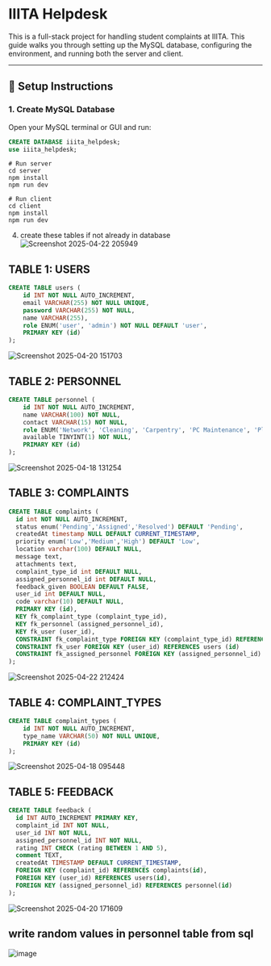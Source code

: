 # IIITA Helpdesk

This is a full-stack project for handling student complaints at IIITA. This guide walks you through setting up the MySQL database, configuring the environment, and running both the server and client.

---

## 🔧 Setup Instructions

### 1. Create MySQL Database

Open your MySQL terminal or GUI and run:

```sql
CREATE DATABASE iiita_helpdesk;
use iiita_helpdesk;
```

```
# Run server
cd server
npm install
npm run dev

# Run client
cd client
npm install
npm run dev
```

4. create these tables if not already in database
![Screenshot 2025-04-22 205949](https://github.com/user-attachments/assets/04906911-9cfa-4484-86b5-28a3987772dc)


## TABLE 1: USERS
```sql
CREATE TABLE users (
    id INT NOT NULL AUTO_INCREMENT,
    email VARCHAR(255) NOT NULL UNIQUE,
    password VARCHAR(255) NOT NULL,
    name VARCHAR(255),
    role ENUM('user', 'admin') NOT NULL DEFAULT 'user',
    PRIMARY KEY (id)
);
```
![Screenshot 2025-04-20 151703](https://github.com/user-attachments/assets/14ef35bc-5441-4e7f-a1e7-18c2b13465c5)

## TABLE 2: PERSONNEL
```sql
CREATE TABLE personnel (
    id INT NOT NULL AUTO_INCREMENT,
    name VARCHAR(100) NOT NULL,
    contact VARCHAR(15) NOT NULL,
    role ENUM('Network', 'Cleaning', 'Carpentry', 'PC Maintenance', 'Plumbing', 'Electricity') NOT NULL,
    available TINYINT(1) NOT NULL,
    PRIMARY KEY (id)
);
```
![Screenshot 2025-04-18 131254](https://github.com/user-attachments/assets/63f62589-56dd-4b9a-a5d0-279dd3c49e49)

## TABLE 3: COMPLAINTS
```sql
CREATE TABLE complaints (
  id int NOT NULL AUTO_INCREMENT,
  status enum('Pending','Assigned','Resolved') DEFAULT 'Pending',
  createdAt timestamp NULL DEFAULT CURRENT_TIMESTAMP,
  priority enum('Low','Medium','High') DEFAULT 'Low',
  location varchar(100) DEFAULT NULL,
  message text,
  attachments text,
  complaint_type_id int DEFAULT NULL,
  assigned_personnel_id int DEFAULT NULL,
  feedback_given BOOLEAN DEFAULT FALSE,
  user_id int DEFAULT NULL,
  code varchar(10) DEFAULT NULL,
  PRIMARY KEY (id),
  KEY fk_complaint_type (complaint_type_id),
  KEY fk_personnel (assigned_personnel_id),
  KEY fk_user (user_id),
  CONSTRAINT fk_complaint_type FOREIGN KEY (complaint_type_id) REFERENCES complaint_types (id),
  CONSTRAINT fk_user FOREIGN KEY (user_id) REFERENCES users (id)
  CONSTRAINT fk_assigned_personnel FOREIGN KEY (assigned_personnel_id) REFERENCES personnel (id)
);

```
![Screenshot 2025-04-22 212424](https://github.com/user-attachments/assets/afa84be9-9b54-401c-9284-7256d178a31f)

## TABLE 4: COMPLAINT_TYPES
```sql
CREATE TABLE complaint_types (
    id INT NOT NULL AUTO_INCREMENT,
    type_name VARCHAR(50) NOT NULL UNIQUE,
    PRIMARY KEY (id)
);
```
![Screenshot 2025-04-18 095448](https://github.com/user-attachments/assets/02b39f05-434f-49ac-a276-74919784eedd)

## TABLE 5: FEEDBACK
```sql
CREATE TABLE feedback (
  id INT AUTO_INCREMENT PRIMARY KEY,
  complaint_id INT NOT NULL,
  user_id INT NOT NULL,
  assigned_personnel_id INT NOT NULL,
  rating INT CHECK (rating BETWEEN 1 AND 5),
  comment TEXT,
  createdAt TIMESTAMP DEFAULT CURRENT_TIMESTAMP,
  FOREIGN KEY (complaint_id) REFERENCES complaints(id),
  FOREIGN KEY (user_id) REFERENCES users(id),
  FOREIGN KEY (assigned_personnel_id) REFERENCES personnel(id)
);
```
![Screenshot 2025-04-20 171609](https://github.com/user-attachments/assets/a236d33f-94fc-461e-b371-b2420567a13e)

## write random values in personnel table from sql
![image](https://github.com/user-attachments/assets/644da5f2-f6e8-47e8-a838-8e1eed050605)
